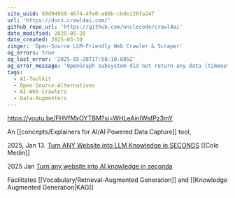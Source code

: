 ```yaml
---
site_uuid: 69d949b9-4674-4fe0-a80b-cbde120fa24f
url: 'https://docs.crawl4ai.com/'
github_repo_url: 'https://github.com/unclecode/crawl4ai'
date_modified: 2025-05-28
date_created: 2025-03-30
zinger: 'Open-Source LLM-Friendly Web Crawler & Scraper'
og_errors: true
og_last_error: '2025-05-28T17:58:10.885Z'
og_error_message: 'OpenGraph subsystem did not return any data (timeout or crash).'
tags:
  - AI-Toolkit
  - Open-Source-Alternatives
  - AI-Web-Crawlers
  - Data-Augmenters
---
```


https://youtu.be/FHVfMxOYTBM?si=WHLeAinIWsfPz3mY

An [[concepts/Explainers for AI/AI Powered Data Capture]] tool,

2025, Jan 13. [Turn ANY Website into LLM Knowledge in SECONDS](https://youtu.be/JWfNLF_g_V0?si=ZXmzxzsulI9eaXMo) [[Cole Medin]]

2025 Jan [Turn any website into AI knowledge in seconda](https://youtu.be/JWfNLF_g_V0?si=QvF1kY3uM6CJB5q3) 

Facilitates [[Vocabulary/Retrieval-Augmented Generation]] and [[Knowledge Augmented Generation|KAG]]
